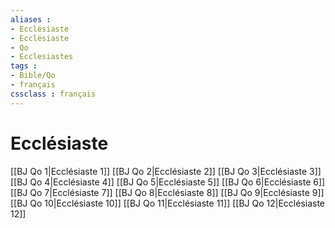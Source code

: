 ```yaml
---
aliases : 
- Ecclésiaste
- Ecclésiaste
- Qo
- Ecclesiastes
tags : 
- Bible/Qo
- français
cssclass : français
---
```


# Ecclésiaste

[[BJ Qo 1|Ecclésiaste 1]]
[[BJ Qo 2|Ecclésiaste 2]]
[[BJ Qo 3|Ecclésiaste 3]]
[[BJ Qo 4|Ecclésiaste 4]]
[[BJ Qo 5|Ecclésiaste 5]]
[[BJ Qo 6|Ecclésiaste 6]]
[[BJ Qo 7|Ecclésiaste 7]]
[[BJ Qo 8|Ecclésiaste 8]]
[[BJ Qo 9|Ecclésiaste 9]]
[[BJ Qo 10|Ecclésiaste 10]]
[[BJ Qo 11|Ecclésiaste 11]]
[[BJ Qo 12|Ecclésiaste 12]]
